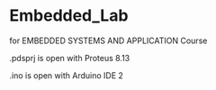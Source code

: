 # Embedded_Lab
 
for EMBEDDED SYSTEMS AND APPLICATION Course

.pdsprj is open with Proteus 8.13

.ino is open with Arduino IDE 2

